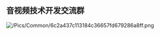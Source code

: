 ## 音视频技术开发交流群
![/Pics/Common/6c2a437c113184c36657fd679286a8ff.png](https://doc-media.zego.im/sdk-doc/Pics/Common/6c2a437c113184c36657fd679286a8ff.png)
